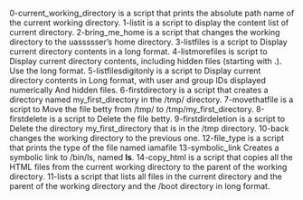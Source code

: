0-current_working_directory is a script that prints the absolute path name of the current working directory.
 1-listit is a script to display the content list of current directory.
2-bring_me_home is a script that changes the working directory to the uassssser’s home directory.
3-listfiles is a script to Display current directory contents in a long format.
4-listmorefiles is script to Display current directory contents, including hidden files (starting with .). Use the long format.
5-listfilesdigitonly is a script to Display current directory contents in Long format, with user and group IDs displayed numerically And hidden files.
6-firstdirectory is a script that creates a directory named my_first_directory in the /tmp/ directory.
7-movethatfile is a script to Move the file betty from /tmp/ to /tmp/my_first_directory.
8-firstdelete is a script to Delete the file betty.
9-firstdirdeletion is a script to Delete the directory my_first_directory that is in the /tmp directory.
10-back changes the working directory to the previous one.
12-file_type is a script that prints the type of the file named iamafile
13-symbolic_link Creates a symbolic link to /bin/ls, named __ls__.
14-copy_html is a script that copies all the HTML files from the current working directory to the parent of the working directory.
11-lists a script that lists all files in the current directory and the parent of the working directory and the /boot directory in long format.

